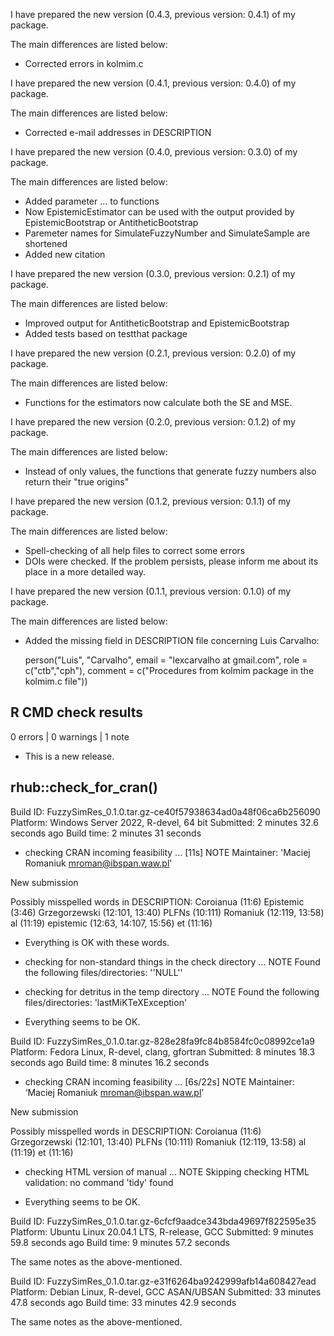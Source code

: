 I have prepared the new version (0.4.3, previous version: 0.4.1) of my package. 

The main differences are listed below:
- Corrected errors in kolmim.c



I have prepared the new version (0.4.1, previous version: 0.4.0) of my package. 

The main differences are listed below:
- Corrected e-mail addresses in DESCRIPTION


I have prepared the new version (0.4.0, previous version: 0.3.0) of my package. 

The main differences are listed below:
- Added parameter ... to functions
- Now EpistemicEstimator can be used with the output provided by EpistemicBootstrap or AntitheticBootstrap
- Paremeter names for SimulateFuzzyNumber and SimulateSample are shortened
- Added new citation




I have prepared the new version (0.3.0, previous version: 0.2.1) of my package. 

The main differences are listed below:
- Improved output for AntitheticBootstrap and EpistemicBootstrap
- Added tests based on testthat package


I have prepared the new version (0.2.1, previous version: 0.2.0) of my package. 

The main differences are listed below:
- Functions for the estimators now calculate both the SE and MSE.


I have prepared the new version (0.2.0, previous version: 0.1.2) of my package. 

The main differences are listed below:
- Instead of only values, the functions that generate fuzzy numbers also return their "true origins"



I have prepared the new version (0.1.2, previous version: 0.1.1) of my package. 

The main differences are listed below:
- Spell-checking of all help files to correct some errors
- DOIs were checked. If the problem persists, please inform me about its place in a more detailed way.




I have prepared the new version (0.1.1, previous version: 0.1.0) of my package. 

The main differences are listed below:
- Added the missing field in DESCRIPTION file concerning Luis Carvalho:

  person("Luis", "Carvalho", email = "lexcarvalho at gmail.com", role = c("ctb","cph"),
    comment = c("Procedures from kolmim package in the kolmim.c file"))



## R CMD check results

0 errors | 0 warnings | 1 note

* This is a new release.

## rhub::check_for_cran()

Build ID: 	FuzzySimRes_0.1.0.tar.gz-ce40f57938634ad0a48f06ca6b256090
Platform: 	Windows Server 2022, R-devel, 64 bit
Submitted: 	2 minutes 32.6 seconds ago
Build time: 	2 minutes 31 seconds

* checking CRAN incoming feasibility ... [11s] NOTE
Maintainer: 'Maciej Romaniuk <mroman@ibspan.waw.pl>'

New submission


Possibly misspelled words in DESCRIPTION:
  Coroianua (11:6)
  Epistemic (3:46)
  Grzegorzewski (12:101, 13:40)
  PLFNs (10:111)
  Romaniuk (12:119, 13:58)
  al (11:19)
  epistemic (12:63, 14:107, 15:56)
  et (11:16)
  
- Everything is OK with these words.

* checking for non-standard things in the check directory ... NOTE
Found the following files/directories:
  ''NULL''

* checking for detritus in the temp directory ... NOTE
Found the following files/directories:
  'lastMiKTeXException'
  
- Everything seems to be OK.

Build ID: 	FuzzySimRes_0.1.0.tar.gz-828e28fa9fc84b8584fc0c08992ce1a9
Platform: 	Fedora Linux, R-devel, clang, gfortran
Submitted: 	8 minutes 18.3 seconds ago
Build time: 	8 minutes 16.2 seconds

* checking CRAN incoming feasibility ... [6s/22s] NOTE
Maintainer: ‘Maciej Romaniuk <mroman@ibspan.waw.pl>’

New submission

Possibly misspelled words in DESCRIPTION:
  Coroianua (11:6)
  Grzegorzewski (12:101, 13:40)
  PLFNs (10:111)
  Romaniuk (12:119, 13:58)
  al (11:19)
  et (11:16)

* checking HTML version of manual ... NOTE
Skipping checking HTML validation: no command 'tidy' found

- Everything seems to be OK.


Build ID: 	FuzzySimRes_0.1.0.tar.gz-6cfcf9aadce343bda49697f822595e35
Platform: 	Ubuntu Linux 20.04.1 LTS, R-release, GCC
Submitted: 	9 minutes 59.8 seconds ago
Build time: 	9 minutes 57.2 seconds

The same notes as the above-mentioned.


Build ID: 	FuzzySimRes_0.1.0.tar.gz-e31f6264ba9242999afb14a608427ead
Platform: 	Debian Linux, R-devel, GCC ASAN/UBSAN
Submitted: 	33 minutes 47.8 seconds ago
Build time: 	33 minutes 42.9 seconds

The same notes as the above-mentioned.
  






